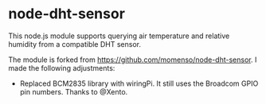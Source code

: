 # node-dht-sensor

This node.js module supports querying air temperature and relative humidity from a compatible DHT sensor.

The module is forked from https://github.com/momenso/node-dht-sensor.
I made the following adjustments:
- Replaced BCM2835 library with wiringPi. It still uses the Broadcom GPIO pin numbers. Thanks to @Xento.
